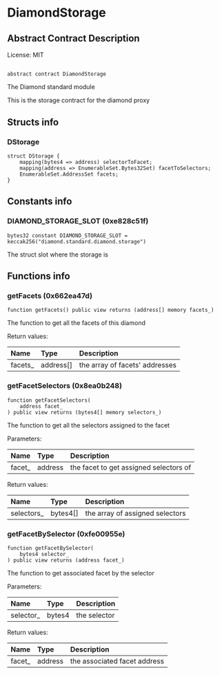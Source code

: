 # DiamondStorage

## Abstract Contract Description


License: MIT

## 

```solidity
abstract contract DiamondStorage
```

The Diamond standard module

This is the storage contract for the diamond proxy
## Structs info

### DStorage

```solidity
struct DStorage {
	mapping(bytes4 => address) selectorToFacet;
	mapping(address => EnumerableSet.Bytes32Set) facetToSelectors;
	EnumerableSet.AddressSet facets;
}
```


## Constants info

### DIAMOND_STORAGE_SLOT (0xe828c51f)

```solidity
bytes32 constant DIAMOND_STORAGE_SLOT = keccak256("diamond.standard.diamond.storage")
```

The struct slot where the storage is
## Functions info

### getFacets (0x662ea47d)

```solidity
function getFacets() public view returns (address[] memory facets_)
```

The function to get all the facets of this diamond


Return values:

| Name    | Type      | Description                    |
| :------ | :-------- | :----------------------------- |
| facets_ | address[] | the array of facets' addresses |

### getFacetSelectors (0x8ea0b248)

```solidity
function getFacetSelectors(
    address facet_
) public view returns (bytes4[] memory selectors_)
```

The function to get all the selectors assigned to the facet


Parameters:

| Name   | Type    | Description                             |
| :----- | :------ | :-------------------------------------- |
| facet_ | address | the facet to get assigned selectors of  |


Return values:

| Name       | Type     | Description                     |
| :--------- | :------- | :------------------------------ |
| selectors_ | bytes4[] | the array of assigned selectors |

### getFacetBySelector (0xfe00955e)

```solidity
function getFacetBySelector(
    bytes4 selector_
) public view returns (address facet_)
```

The function to get associated facet by the selector


Parameters:

| Name      | Type   | Description   |
| :-------- | :----- | :------------ |
| selector_ | bytes4 | the selector  |


Return values:

| Name   | Type    | Description                  |
| :----- | :------ | :--------------------------- |
| facet_ | address | the associated facet address |
